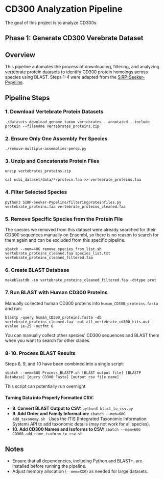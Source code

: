 # CD300 Analyzation Pipeline
The goal of this project is to analyze CD300s

## Phase 1: Generate CD300 Verebrate Dataset

## Overview
This pipeline automates the process of downloading, filtering, and analyzing vertebrate protein datasets to identify CD300 protein homologs across species using BLAST. Steps 1-4 were adapted from the [SIRP-Seeker-Pypeline](https://github.com/Rittika1/SIRP-Seeker-Pypeline).

## Pipeline Steps

### 1. Download Vertebrate Protein Datasets
```./datasets download genome taxon vertebrates --annotated --include protein --filename vertebrates_proteins.zip```

### 2. Ensure Only One Assembly Per Species
```./remove-multiple-assemblies-persp.py```

### 3. Unzip and Concatenate Protein Files
```unzip vertebrates_proteins.zip```

```cat ncbi_dataset/data/*/protein.faa >> vertebrate_proteins.faa```

### 4. Filter Selected Species
```python3 SIRP-Seeker-Pypeline/filteringproteinfiles.py vertebrate_proteins.faa vertebrate_proteins_cleaned.faa```

### 5. Remove Specific Species from the Protein File
The species we removed from this dataset were already searched for their CD300 sequences manually on Ensembl, so there is no reason to search  for them again and can be excluded from this specific pipeline. 

```sbatch --mem=40G remove_species_from_list.sh vertebrate_proteins_cleaned.faa species_list.txt vertebrate_proteins_cleaned_filtered.faa```

### 6. Create BLAST Database
```makeblastdb -in vertebrate_proteins_cleaned_filtered.faa -dbtype prot```

### 7. Run BLAST with Human CD300 Proteins
Manually collected human CD300 proteins into `human_CD300_proteins.fasta` and run:

```blastp -query human_CD300_proteins.fasta -db vertebrate_proteins_cleaned.faa -out all_vertebrate_cd300_hits.out -evalue 1e-25 -outfmt 6```

You can manually collect other species' CD300 sequences and BLAST them when you want to search for other clades. 

### 8-10. Process BLAST Results
Steps 8, 9, and 10 have been combined into a single script:

```sbatch --mem=60G Process_BLASTP.sh [BLAST output file] [BLASTP Database] [query CD300 Fasta] [output csv file name]```

This script can potentially run overnight.

#### Turning Data into Properly Formatted CSV:
- **8. Convert BLAST Output to CSV:**
  ```python3 blast_to_csv.py```
- **9. Add Order and Family Information:**
  ```sbatch --mem=60G add_taxonomy.sh ```
  Uses the ITIS (Integrated Taxonomic Information System) API to add taxonomic details (may not work for all species).
- **10. Add CD300 Names and Isoforms to CSV:**
  ```sbatch --mem=60G CD300_add_name_isoform_to_csv.sh```

## Notes
- Ensure that all dependencies, including Python and BLAST+, are installed before running the pipeline.
- Adjust memory allocation (`--mem=XXG`) as needed for large datasets.


